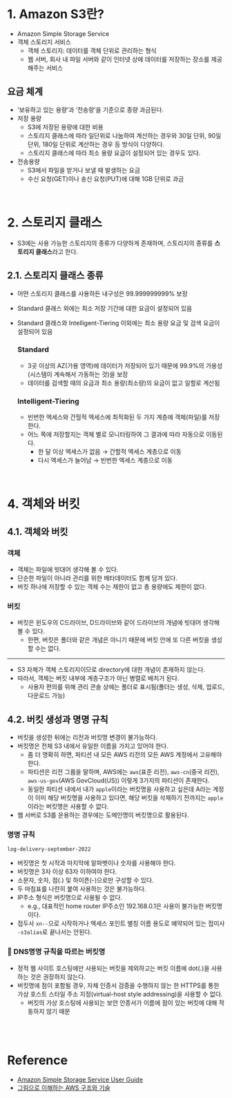 # 1. Amazon S3란?

- Amazon Simple Storage Service
- 객체 스토리지 서비스
    - 객체 스토리지: 데이터를 객체 단위로 관리하는 형식
    - 웹 서버, 회사 내 파일 서버와 같이 인터넷 상에 데이터를 저장하는 장소를 제공해주는 서비스

## 요금 체계

- ‘보유하고 있는 용량’과 ‘전송량’을 기준으로 종량 과금된다.
- 저장 용량
    - S3에 저장된 용량에 대한 비용
    - 스토리지 클래스에 따라 일단위로 나눔하여 계산하는 경우와 30일 단위, 90일 단위, 180일 단위로 계산하는 경우 등 방식이 다양하다.
    - 스토리지 클래스에 따라 최소 용량 요금이 설정되어 있는 경우도 있다.
- 전송용량
    - S3에서 파일을 받거나 보낼 때 발생하는 요금
    - 수신 요청(GET)이나  송신 요청(PUT)에 대해 1GB 단위로 과금

<br/>

# 2. 스토리지 클래스

- S3에는 사용 가능한 스토리지의 종류가 다양하게 존재하며, 스토리지의 종류를 **스토리지 클래스**라고 한다.

## 2.1. 스토리지 클래스 종류

- 어떤 스토리지 클래스를 사용하든 내구성은 99.999999999% 보장
- Standard 클래스 외에는 최소 저장 기간에 대한 요금이 설정되어 있음
- Standard 클래스와 Intelligent-Tiering 이외에는 최소 용량 요금 및 검색 요금이 설정되어 있음
    
    ### Standard
    
    - 3곳 이상의 AZ(가용 영역)에 데이터가 저장되어 있기 때문에 99.9%의 가용성(시스템이 계속해서 가동하는 것)을 보장
    - 데이터를 검색할 때의 요금과 최소 용량(최소량)의 요금이 없고 일할로 계산됨
    
    ### Intelligent-Tiering
    
    - 빈번한 엑세스와 간헐적 엑세스에 최적화된 두 가지 계층에 객체(파일)를 저장한다.
    - 어느 쪽에 저장할지는 객체 별로 모니터링하여 그 결과에 따라 자동으로 이동된다.
        - 한 달 이상 엑세스가 없음 → 간할적 엑세스 계층으로 이동
        - 다시 엑세스가 늘어남 → 빈번한 엑세스 계층으로 이동

<br/>

# 4. 객체와 버킷

## 4.1. 객체와 버킷

### 객체

- 객체는 파일에 빗대어 생각해 볼 수 있다.
- 단순한 파일이 아니라 관리를 위한 메타데이터도 함께 담겨 있다.
- 버킷 하나에 저장할 수 있는 객체 수는 제한이 없고 총 용량에도 제한이 없다.

### 버킷

- 버킷은 윈도우의 C드라이브, D드라이브와 같이 드라이브의 개념에 빗대어 생각해 볼 수 있다.
    - 한편, 버킷은 폴더와 같은 개념은 아니기 때문에 버킷 안에 또 다른 버킷을 생성할 수는 없다.

---

- S3 자체가 객체 스토리지이므로 directory에 대한 개념이 존재하지 않는다.
- 따라서, 객체는 버킷 내부에 계층구조가 아닌 병렬로 배치가 된다.
    - 사용자 편의를 위해 관리 콘솔 상에는 폴더로 표시됨(폴더는 생성, 삭제, 업로드, 다운로드 가능)

## 4.2. 버킷 생성과 명명 규칙

- 버킷을 생성한 뒤에는 리전과 버킷명 변경이 불가능하다.
- 버킷명은 전체 S3 내에서 유일한 이름을 가지고 있어야 한다.
    - 좀 더 명확히 하면, 파티션 내 모든 AWS 리전의 모든 AWS 계정에서 고유해야 한다.
    - 파티션은 리전 그룹을 말하며, AWS에는 `aws`(표준 리전), `aws-cn`(중국 리전), `aws-us-gov`(AWS GovCloud(US)) 이렇게 3가지의 파티션이 존재한다.
    - 동일한 파티션 내에서 내가 `apple`이라는 버킷명을 사용하고 싶은데 A라는 계정이 이미 해당 버킷명을 사용하고 있다면, 해당 버킷을 삭제하기 전까지는 `apple`이라는 버킷명은 사용할 수 없다.
- 웹 서버로 S3를 운용하는 경우에는 도메인명이 버킷명으로 활용된다.

### 명명 규칙

```
log-delivery-september-2022
```

- 버킷명은 첫 시작과 마지막에 알파벳이나 숫자를 사용해야 한다.
- 버킷명은 3자 이상 63자 이하여야 한다.
- 소문자, 숫자, 점(.) 및 하이픈(-)으로만 구성할 수 있다.
- 두 마침표를 나란히 붙여 사용하는 것은 불가능하다.
- IP주소 형식은 버킷명으로 사용될 수 없다.
    - e.g., 대표적인 home router IP주소인 192.168.0.1은 사용이 불가능한 버킷명이다.
- 접두사 `xn--`으로 시작하거나 엑세스 포인트 별칭 이름 용도로 예약되어 있는 접미사 `-s3alias`로 끝나서는 안된다.

### 🚨 DNS명명 규칙을 따르는 버킷명

- 정적 웹 사이트 호스팅에만 사용되는 버킷을 제외하고는 버킷 이름에 dot(.)을 사용하는 것은 권장하지 않는다.
- 버킷명에 점이 포함될 경우, 자체 인증서 검증을 수행하지 않는 한 HTTPS를 통한 가상 호스트 스타일 주소 지정(virtual-host style addressing)을 사용할 수 없다.
    - 버킷의 가상 호스팅에 사용되는 보안 안증서가 이름에 점이 있는 버킷에 대해 작동하지 않기 때문

<br/>
<br/>

# Reference

* [Amazon Simple Storage Service User Guide](https://docs.aws.amazon.com/AmazonS3/latest/userguide/Welcome.html)
* [그림으로 이해하는 AWS 구조와 기술](http://www.kyobobook.co.kr/product/detailViewKor.laf?ejkGb=KOR&mallGb=KOR&barcode=9791165215682&orderClick=LEA&Kc=)